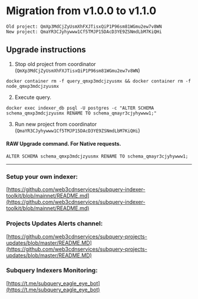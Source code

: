# Migration from v1.0.0 to v1.1.0
```
Old project: QmXp3MdCjZyUsmXhFXJTisxQiP1P96sm81WGmu2ew7v8WN
New project: QmaYR3CJyhywww1Cf5TMJP15DAcD3YE9ZSNmdLbM7KiQHi
```


## Upgrade instructions
 1) Stop old project from coordinator (`QmXp3MdCjZyUsmXhFXJTisxQiP1P96sm81WGmu2ew7v8WN`)

```
docker container rm -f query_qmxp3mdcjzyusmx && docker container rm -f node_qmxp3mdcjzyusmx
```

 2) Execute query.

```
docker exec indexer_db psql -U postgres -c "ALTER SCHEMA schema_qmxp3mdcjzyusmx RENAME TO schema_qmayr3cjyhywww1;"

```

 3) Run new project from coordinator (`QmaYR3CJyhywww1Cf5TMJP15DAcD3YE9ZSNmdLbM7KiQHi`)

#### RAW Upgrade command. For Native requests.
`ALTER SCHEMA schema_qmxp3mdcjzyusmx RENAME TO schema_qmayr3cjyhywww1;`


___
### Setup your own indexer:

[https://github.com/web3cdnservices/subquery-indexer-toolkit/blob/mainnet/README.md](https://github.com/web3cdnservices/subquery-indexer-toolkit/blob/mainnet/README.md)

### Projects Updates Alerts channel:

[https://github.com/web3cdnservices/subquery-projects-updates/blob/master/README.MD](https://github.com/web3cdnservices/subquery-projects-updates/blob/master/README.MD)

### Subquery Indexers Monitoring:

[https://t.me/subquery_eagle_eye_bot](https://t.me/subquery_eagle_eye_bot)
